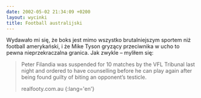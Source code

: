 ```yaml
---
date: 2002-05-02 21:34:09 +0200
layout: wycinki
title: Football australijski
---
```


Wydawało mi się, że boks jest mimo wszystko brutalniejszym sportem niż football amerykański, i że Mike Tyson gryzący przeciwnika w ucho to pewna nieprzekraczalna granica. Jak zwykle – myliłem się:

> Peter Filandia was suspended for 10 matches by the VFL Tribunal last night and ordered to have counselling before he can play again after being found guilty of biting an opponent’s testicle.
>
> realfooty.com.au
{:lang='en'}
